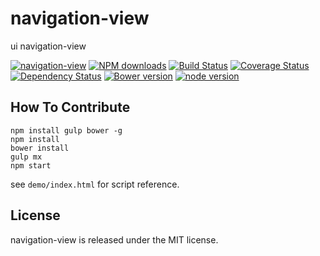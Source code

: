 # navigation-view

ui navigation-view

[![navigation-view](https://nodei.co/npm/modulex-navigation-view.png)](https://npmjs.org/package/modulex-navigation-view)
[![NPM downloads](http://img.shields.io/npm/dm/modulex-navigation-view.svg)](https://npmjs.org/package/modulex-navigation-view)
[![Build Status](https://secure.travis-ci.org/kissyteam/navigation-view.png?branch=master)](https://travis-ci.org/kissyteam/navigation-view)
[![Coverage Status](https://img.shields.io/coveralls/kissyteam/navigation-view.svg)](https://coveralls.io/r/kissyteam/navigation-view?branch=master)
[![Dependency Status](https://gemnasium.com/kissyteam/navigation-view.png)](https://gemnasium.com/kissyteam/navigation-view)
[![Bower version](https://badge.fury.io/bo/modulex-navigation-view.svg)](http://badge.fury.io/bo/modulex-navigation-view)
[![node version](https://img.shields.io/badge/node.js-%3E=_0.10-green.svg?style=flat-square)](http://nodejs.org/download/)


## How To Contribute

```
npm install gulp bower -g
npm install
bower install
gulp mx
npm start
```

see ``demo/index.html`` for script reference.

## License

navigation-view is released under the MIT license.